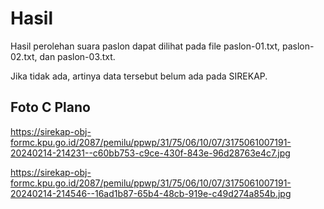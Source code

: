 # Hasil

Hasil perolehan suara paslon dapat dilihat pada file paslon-01.txt, paslon-02.txt, dan paslon-03.txt.

Jika tidak ada, artinya data tersebut belum ada pada SIREKAP.

## Foto C Plano

https://sirekap-obj-formc.kpu.go.id/2087/pemilu/ppwp/31/75/06/10/07/3175061007191-20240214-214231--c60bb753-c9ce-430f-843e-96d28763e4c7.jpg

https://sirekap-obj-formc.kpu.go.id/2087/pemilu/ppwp/31/75/06/10/07/3175061007191-20240214-214546--16ad1b87-65b4-48cb-919e-c49d274a854b.jpg

